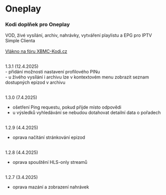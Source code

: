 <h1>Oneplay</h1>
<p>
<h3>Kodi doplňek pro Oneplay</h3>
<p>
VOD, živé vysílání, archiv, nahrávky, vytváření playlistu a EPG pro IPTV Simple Clienta<br><br>
<a href="https://www.xbmc-kodi.cz/prispevek-oneplay">Vlákno na fóru XBMC-Kodi.cz</a><br><br>
</p>
<p>
1.3.1 (12.4.2025)<br>
- přidání možnosti nastavení profilového PINu<br>
- u živého vysílání i archivu lze v kontextovém menu zobrazit seznam dostupných epizod v archivu<br><br>

1.3.0 (7.4.2025)<br>
- ošetření Ping requestu, pokud přijde místo odpovědi<br>
- u výsledků vyhledávání se nebudou dotahovat detailní data o pořadech<br><br>

1.2.9 (4.4.2025)<br>
- oprava načítání stránkování epizod<br><br>

1.2.8 (4.4.2025)<br>
- oprava spouštění HLS-only streamů<br><br>

1.2.7 (3.4.2025)<br>
- oprava mazání a zobrazení nahrávek<br><br>
</p>
